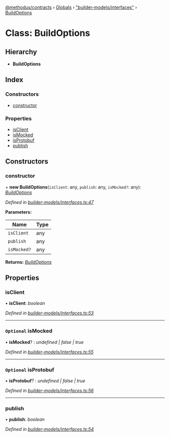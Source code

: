 [@methodus/contracts](../README.md) › [Globals](../globals.md) › ["builder-models/interfaces"](../modules/_builder_models_interfaces_.md) › [BuildOptions](_builder_models_interfaces_.buildoptions.md)

# Class: BuildOptions

## Hierarchy

* **BuildOptions**

## Index

### Constructors

* [constructor](_builder_models_interfaces_.buildoptions.md#constructor)

### Properties

* [isClient](_builder_models_interfaces_.buildoptions.md#isclient)
* [isMocked](_builder_models_interfaces_.buildoptions.md#optional-ismocked)
* [isProtobuf](_builder_models_interfaces_.buildoptions.md#optional-isprotobuf)
* [publish](_builder_models_interfaces_.buildoptions.md#publish)

## Constructors

###  constructor

\+ **new BuildOptions**(`isClient`: any, `publish`: any, `isMocked?`: any): *[BuildOptions](_builder_models_interfaces_.buildoptions.md)*

*Defined in [builder-models/interfaces.ts:47](https://github.com/nodulusteam/methodus.dev/blob/4276858/modules/tools/methodus-contracts/src/builder-models/interfaces.ts#L47)*

**Parameters:**

Name | Type |
------ | ------ |
`isClient` | any |
`publish` | any |
`isMocked?` | any |

**Returns:** *[BuildOptions](_builder_models_interfaces_.buildoptions.md)*

## Properties

###  isClient

• **isClient**: *boolean*

*Defined in [builder-models/interfaces.ts:53](https://github.com/nodulusteam/methodus.dev/blob/4276858/modules/tools/methodus-contracts/src/builder-models/interfaces.ts#L53)*

___

### `Optional` isMocked

• **isMocked**? : *undefined | false | true*

*Defined in [builder-models/interfaces.ts:55](https://github.com/nodulusteam/methodus.dev/blob/4276858/modules/tools/methodus-contracts/src/builder-models/interfaces.ts#L55)*

___

### `Optional` isProtobuf

• **isProtobuf**? : *undefined | false | true*

*Defined in [builder-models/interfaces.ts:56](https://github.com/nodulusteam/methodus.dev/blob/4276858/modules/tools/methodus-contracts/src/builder-models/interfaces.ts#L56)*

___

###  publish

• **publish**: *boolean*

*Defined in [builder-models/interfaces.ts:54](https://github.com/nodulusteam/methodus.dev/blob/4276858/modules/tools/methodus-contracts/src/builder-models/interfaces.ts#L54)*
